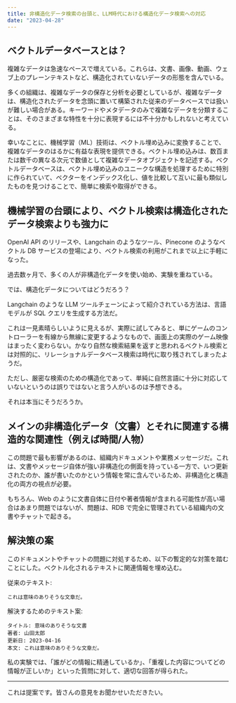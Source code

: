 ```yaml
---
title: 非構造化データ検索の台頭と、LLM時代における構造化データ検索への対応
date: "2023-04-28"
---
```


## ベクトルデータベースとは？

複雑なデータは急速なペースで増えている。これらは、文書、画像、動画、ウェブ上のプレーンテキストなど、構造化されていないデータの形態を含んでいる。

多くの組織は、複雑なデータの保存と分析を必要としているが、複雑なデータは、構造化されたデータを念頭に置いて構築された従来のデータベースでは扱いが難しい場合がある。キーワードやメタデータのみで複雑なデータを分類することは、そのさまざまな特性を十分に表現するには不十分かもしれないと考えている。

幸いなことに、機械学習（ML）技術は、ベクトル埋め込みに変換することで、複雑なデータのはるかに有益な表現を提供できる。ベクトル埋め込みは、数百または数千の異なる次元で数値として複雑なデータオブジェクトを記述する。ベクトルデータベースは、ベクトル埋め込みのユニークな構造を処理するために特別に作られていて、ベクターをインデックス化し、値を比較して互いに最も類似したものを見つけることで、簡単に検索や取得ができる。

## 機械学習の台頭により、ベクトル検索は構造化されたデータ検索よりも強力に

OpenAI API のリリースや、Langchain のようなツール、Pinecone のようなベクトル DB サービスの登場により、ベクトル検索の利用がこれまで以上に手軽になった。

過去数ヶ月で、多くの人が非構造化データを使い始め、実験を重ねている。

では、構造化データについてはどうだろう？

Langchain のような LLM ツールチェーンによって紹介されている方法は、言語モデルが SQL クエリを生成する方法だ。

これは一見素晴らしいように見えるが、実際に試してみると、単にゲームのコントローラーを有線から無線に変更するようなもので、画面上の実際のゲーム映像はまったく変わらない。かなり自然な検索結果を返すと思われるベクトル検索とは対照的に、リレーショナルデータベース検索は時代に取り残されてしまったようだ。

ただし、厳密な検索のための構造化であって、単純に自然言語に十分に対応していないというのは誤りではないと言う人がいるのは予想できる。

それは本当にそうだろうか。

## メインの非構造化データ（文書）とそれに関連する構造的な関連性（例えば時間/人物）

この問題で最も影響があるのは、組織内ドキュメントや業務メッセージだ。これは、文書やメッセージ自体が強い非構造化の側面を持っている一方で、いつ更新されたのか、誰が書いたのかという情報を常に含んでいるため、非構造化と構造化の両方の視点が必要。

もちろん、Web のように文書自体に日付や著者情報が含まれる可能性が高い場合はあまり問題ではないが、問題は、RDB で完全に管理されている組織内の文書やチャットで起きる。

## 解決策の案

このドキュメントやチャットの問題に対処するため、以下の暫定的な対策を踏むことにした。ベクトル化されるテキストに関連情報を埋め込む。

従来のテキスト:

```
これは意味のありそうな文章だ。
```

解決するためのテキスト案:

```
タイトル: 意味のありそうな文書
著者: 山田太郎
更新日: 2023-04-16
本文: これは意味のありそうな文章だ。
```

私の実験では、「誰がどの情報に精通しているか」、「重複した内容についてどの情報が正しいか」といった質問に対して、適切な回答が得られた。

---

これは提案です。皆さんの意見をお聞かせいただきたい。
